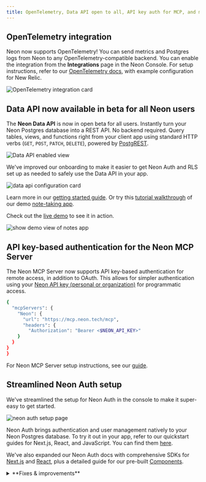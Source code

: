 ```yaml
---
title: OpenTelemetry, Data API open to all, API key auth for MCP, and more
---
```


## OpenTelemetry integration

Neon now supports OpenTelemetry! You can send metrics and Postgres logs from Neon to any OpenTelemetry-compatible backend. You can enable the integration from the **Integrations** page in the Neon Console. For setup instructions, refer to our [OpenTelemetry docs](/docs/guides/opentelemetry), with example configuration for New Relic.

![OpenTelemetry integration card](/docs/relnotes/otel_card.png)

## Data API now available in beta for all Neon users

The **Neon Data API** is now in open beta for all users. Instantly turn your Neon Postgres database into a REST API. No backend required. Query tables, views, and functions right from your client app using standard HTTP verbs (`GET`, `POST`, `PATCH`, `DELETE`), powered by [PostgREST](https://postgrest.org).

![Data API enabled view](/docs/relnotes/data_api.png)

We've improved our onboarding to make it easier to get Neon Auth and RLS set up as needed to safely use the Data API in your app.

![data api configuration card](/docs/relnotes/data_api_config.png)

Learn more in our [getting started guide](/docs/data-api/get-started). Or try this [tutorial walkthrough](/docs/data-api/demo) of our demo [note-taking app](https://github.com/neondatabase-labs/neon-data-api-neon-auth).

Check out the [live demo](https://neon-data-api-neon-auth.vercel.app/) to see it in action.

![show demo view of notes app](/docs/relnotes/demo_notes_app.png)

## API key-based authentication for the Neon MCP Server

The Neon MCP Server now supports API key-based authentication for remote access, in addition to OAuth. This allows for simpler authentication using your [Neon API key (personal or organization)](/docs/manage/api-keys) for programmatic access.

```bash
{
  "mcpServers": {
    "Neon": {
      "url": "https://mcp.neon.tech/mcp",
      "headers": {
        "Authorization": "Bearer <$NEON_API_KEY>"
    }
  }
}
}
```

For Neon MCP Server setup instructions, see our [guide](/docs/ai/connect-mcp-clients-to-neon).


## Streamlined Neon Auth setup

We've streamlined the setup for Neon Auth in the console to make it super-easy to get started.

![neon auth setup page](/docs/relnotes/neon_auth_setup.png)

Neon Auth brings authentication and user management natively to your Neon Postgres database. To try it out in your app, refer to our quickstart guides for Next.js, React, and JavaScript. You can find them [here](/docs/neon-auth/overview).

We've also expanded our Neon Auth docs with comprehensive SDKs for [Next.js](/docs/neon-auth/sdk/nextjs/overview) and [React](/docs/neon-auth/sdk/react/overview), plus a detailed guide for our pre-built [Components](/docs/neon-auth/components/components).

<details>

<summary>**Fixes & improvements**</summary>

- **Neon Datadog integration**

  - The sample dashboard provided for the [Neon Datadog integration](/docs/guides/datadog) now includes a panel that displays Postgres logs. For dashboard setup instructions, see [Import the Neon dashboard](/docs/guides/datadog#import-the-neon-dashboard).

- **Neon Console**

  - To improve ease-of-use, we've added a time selection option to date-time selectors in the Neon Console.

- **Drizzle Studio update**

  - Drizzle Studio, which powers the **Tables** page in the Neon Console, has been updated to version 1.0.22. For details about the latest updates, see the [Neon Drizzle Studio Changelog](https://github.com/neondatabase/neon-drizzle-studio-changelog/blob/main/CHANGELOG.md).

</details>
